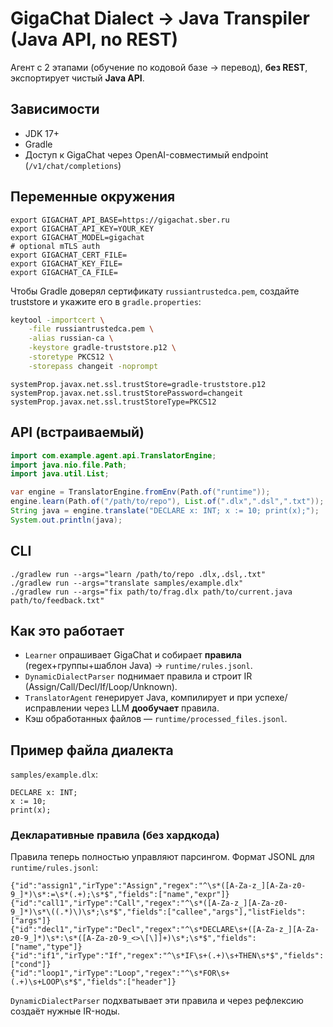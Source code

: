 # GigaChat Dialect → Java Transpiler (Java API, no REST)

Агент с 2 этапами (обучение по кодовой базе -> перевод), **без REST**, экспортирует чистый **Java API**.

## Зависимости
- JDK 17+
- Gradle
- Доступ к GigaChat через OpenAI-совместимый endpoint (`/v1/chat/completions`)

## Переменные окружения
```
export GIGACHAT_API_BASE=https://gigachat.sber.ru
export GIGACHAT_API_KEY=YOUR_KEY
export GIGACHAT_MODEL=gigachat
# optional mTLS auth
export GIGACHAT_CERT_FILE=
export GIGACHAT_KEY_FILE=
export GIGACHAT_CA_FILE=
```

Чтобы Gradle доверял сертификату `russiantrustedca.pem`, создайте truststore и укажите его в `gradle.properties`:

```bash
keytool -importcert \
    -file russiantrustedca.pem \
    -alias russian-ca \
    -keystore gradle-truststore.p12 \
    -storetype PKCS12 \
    -storepass changeit -noprompt
```

```
systemProp.javax.net.ssl.trustStore=gradle-truststore.p12
systemProp.javax.net.ssl.trustStorePassword=changeit
systemProp.javax.net.ssl.trustStoreType=PKCS12
```

## API (встраиваемый)
```java
import com.example.agent.api.TranslatorEngine;
import java.nio.file.Path;
import java.util.List;

var engine = TranslatorEngine.fromEnv(Path.of("runtime"));
engine.learn(Path.of("/path/to/repo"), List.of(".dlx",".dsl",".txt"));
String java = engine.translate("DECLARE x: INT; x := 10; print(x);");
System.out.println(java);
```

## CLI
```
./gradlew run --args="learn /path/to/repo .dlx,.dsl,.txt"
./gradlew run --args="translate samples/example.dlx"
./gradlew run --args="fix path/to/frag.dlx path/to/current.java path/to/feedback.txt"
```

## Как это работает
- `Learner` опрашивает GigaChat и собирает **правила** (regex+группы+шаблон Java) → `runtime/rules.jsonl`.
- `DynamicDialectParser` поднимает правила и строит IR (Assign/Call/Decl/If/Loop/Unknown).
- `TranslatorAgent` генерирует Java, компилирует и при успехе/исправлении через LLM **дообучает** правила.
- Кэш обработанных файлов — `runtime/processed_files.jsonl`.

## Пример файла диалекта
`samples/example.dlx`:
```
DECLARE x: INT;
x := 10;
print(x);
```


### Декларативные правила (без хардкода)
Правила теперь полностью управляют парсингом. Формат JSONL для `runtime/rules.jsonl`:
```
{"id":"assign1","irType":"Assign","regex":"^\s*([A-Za-z_][A-Za-z0-9_]*)\s*:=\s*(.+);\s*$","fields":["name","expr"]}
{"id":"call1","irType":"Call","regex":"^\s*([A-Za-z_][A-Za-z0-9_]*)\s*\((.*)\)\s*;\s*$","fields":["callee","args"],"listFields":["args"]}
{"id":"decl1","irType":"Decl","regex":"^\s*DECLARE\s+([A-Za-z_][A-Za-z0-9_]*)\s*:\s*([A-Za-z0-9_<>\[\]]+)\s*;\s*$","fields":["name","type"]}
{"id":"if1","irType":"If","regex":"^\s*IF\s+(.+)\s+THEN\s*$","fields":["cond"]}
{"id":"loop1","irType":"Loop","regex":"^\s*FOR\s+(.+)\s+LOOP\s*$","fields":["header"]}
```
`DynamicDialectParser` подхватывает эти правила и через рефлексию создаёт нужные IR-ноды.
